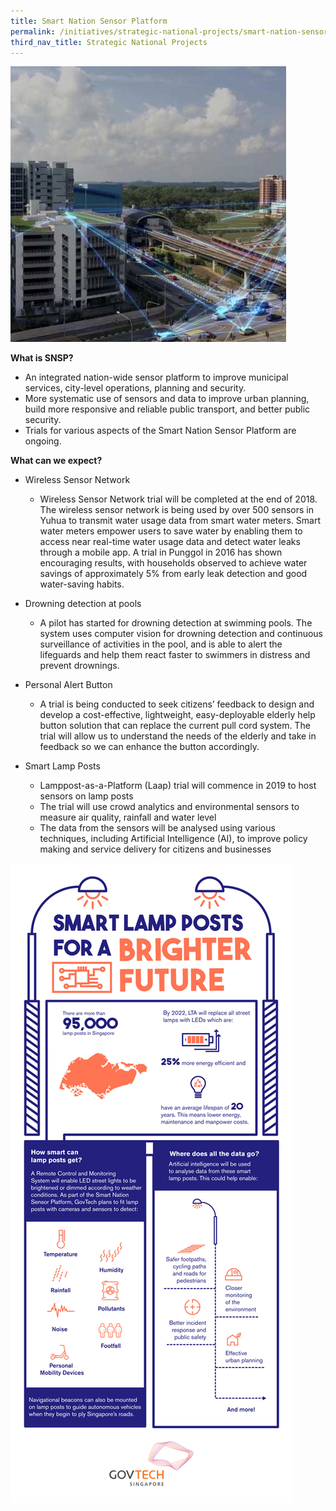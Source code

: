 ```yaml
---
title: Smart Nation Sensor Platform
permalink: /initiatives/strategic-national-projects/smart-nation-sensor-platform
third_nav_title: Strategic National Projects
---
```

![Smart nation sensor platform](/images/initiatives/smart-nation-sensor-platform.jpg)


**What is SNSP?**

-   An integrated nation-wide sensor platform to improve municipal services, city-level operations, planning and security.
-   More systematic use of sensors and data to improve urban planning, build more responsive and reliable public transport, and better public security.
-   Trials for various aspects of the Smart Nation Sensor Platform are ongoing.

**What can we expect?**

-   Wireless Sensor Network

	-   Wireless Sensor Network trial will be completed at the end of 2018. The wireless sensor network is being used by over 500 sensors in Yuhua to transmit water usage data from smart water meters. Smart water meters empower users to save water by enabling them to access near real-time water usage data and detect water leaks through a mobile app. A trial in Punggol in 2016 has shown encouraging results, with households observed to achieve water savings of approximately 5% from early leak detection and good water-saving habits.

-   Drowning detection at pools

	-   A pilot has started for drowning detection at swimming pools. The system uses computer vision for drowning detection and continuous surveillance of activities in the pool, and is able to alert the lifeguards and help them react faster to swimmers in distress and prevent drownings.

-   Personal Alert Button

	-   A trial is being conducted to seek citizens’ feedback to design and develop a cost-effective, lightweight, easy-deployable elderly help button solution that can replace the current pull cord system. The trial will allow us to understand the needs of the elderly and take in feedback so we can enhance the button accordingly.

-   Smart Lamp Posts
	-   Lamppost-as-a-Platform (Laap) trial will commence in 2019 to host sensors on lamp posts
	-   The trial will use crowd analytics and environmental sensors to measure air quality, rainfall and water level
	-   The data from the sensors will be analysed using various techniques, including Artificial Intelligence (AI), to improve policy making and service delivery for citizens and businesses

![Smart Lamp Posts](/images/initiatives/smart-lamp-post-govtech.png)